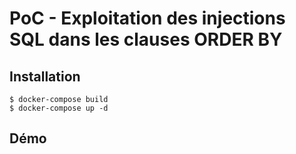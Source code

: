 # PoC - Exploitation des injections SQL dans les clauses ORDER BY

## Installation

```
$ docker-compose build
$ docker-compose up -d
```

## Démo

